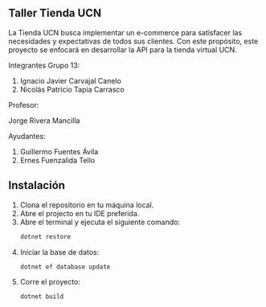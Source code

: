 ## Taller Tienda UCN 
  La Tienda UCN busca implementar un e-commerce para satisfacer las necesidades y expectativas de todos sus clientes. Con este propósito, este proyecto se enfocará en desarrollar la API para la tienda virtual UCN.
  
Integrantes Grupo 13:
  1. Ignacio Javier Carvajal Canelo
  2. Nicolás Patricio Tapia Carrasco

Profesor: 

  Jorge Rivera Mancilla
    
Ayudantes: 

  1. Guillermo Fuentes Ávila
  2. Ernes Fuenzalida Tello
    
## Instalación
1. Clona el repositorio en tu máquina local.
2. Abre el projecto en tu IDE preferida.
3. Abre el terminal y ejecuta el siguiente comando:
   ```sh
   dotnet restore
   ```
4. Iniciar la base de datos:
   ```sh
   dotnet ef database update
   ```      
5. Corre el proyecto:
   ```sh
   dotnet build
   ```
